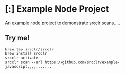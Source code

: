 # [:] Example Node Project

An example node project to demonstrate [srcclr](https://www.srcclr.com) scans.....

## Try me!

```wwwww
brew tap srcclr/srcclr
brew install srcclr
srcclr activate
srcclr scan --url https://github.com/srcclr/example-javascript,,,,.......
```
